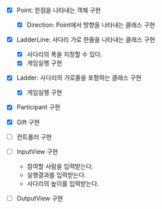 - [x] Point: 한점을 나타내는 객체 구현
  - [x] Direction: Point에서 방향을 나타내는 클래스 구현
  
- [x] LadderLine: 사다리 가로 한줄을 나타내는 클래스 구현
  - [x] 사다리의 폭을 지정할 수 있다.
  - [x] 게임실행 구현

- [x] Ladder: 사다리의 가로줄을 포함하는 클래스 구현
  - [x] 게임실행 구현

- [x] Participant 구현

- [x] Gift 구현

- [ ] 컨트롤러 구현

- [ ] InputView 구현
  - 참여할 사람을 입력받는다.
  - 실행결과를 입력받는다.
  - 사다리의 높이를 입력받는다.

- [ ] OutputView 구현
